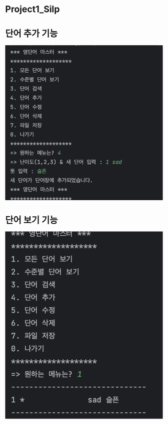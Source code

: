 # Project1_Silp

# 단어 추가 기능
![first](https://github.com/hanminyee/Dummy/blob/main/%EC%8A%A4%ED%81%AC%EB%A6%B0%EC%83%B7%202023-09-03%20%EC%98%A4%ED%9B%84%204.31.45.png)

# 단어 보기 기능
![second](https://github.com/hanminyee/Dummy/blob/main/%EC%8A%A4%ED%81%AC%EB%A6%B0%EC%83%B7%202023-09-03%20%EC%98%A4%ED%9B%84%204.32.11.png)
